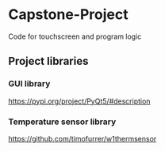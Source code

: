 # Capstone-Project
Code for touchscreen and program logic


## Project libraries

### GUI library
https://pypi.org/project/PyQt5/#description

### Temperature sensor library
https://github.com/timofurrer/w1thermsensor